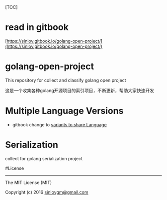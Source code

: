 [TOC]

# read in gitbook

[https://sinlov.gitbook.io/golang-open-project/](https://sinlov.gitbook.io/golang-open-project/)

# golang-open-project

This repository for collect and classify golang open project

这是一个收集各种golang开源项目的索引项目，不断更新，帮助大家快速开发


# Multiple Language Versions

- gitbook change to [variants to share Language](https://docs.gitbook.com/publishing/share/collection-publishing)

# Serialization

collect for golang serialization project


#License

---

The MIT License (MIT)

Copyright (c) 2016 sinlovgm@gmail.com
